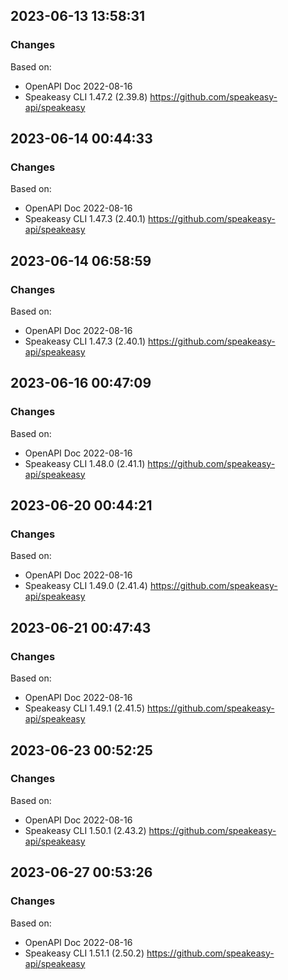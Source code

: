 

## 2023-06-13 13:58:31
### Changes
Based on:
- OpenAPI Doc 2022-08-16 
- Speakeasy CLI 1.47.2 (2.39.8) https://github.com/speakeasy-api/speakeasy

## 2023-06-14 00:44:33
### Changes
Based on:
- OpenAPI Doc 2022-08-16 
- Speakeasy CLI 1.47.3 (2.40.1) https://github.com/speakeasy-api/speakeasy

## 2023-06-14 06:58:59
### Changes
Based on:
- OpenAPI Doc 2022-08-16 
- Speakeasy CLI 1.47.3 (2.40.1) https://github.com/speakeasy-api/speakeasy

## 2023-06-16 00:47:09
### Changes
Based on:
- OpenAPI Doc 2022-08-16 
- Speakeasy CLI 1.48.0 (2.41.1) https://github.com/speakeasy-api/speakeasy

## 2023-06-20 00:44:21
### Changes
Based on:
- OpenAPI Doc 2022-08-16 
- Speakeasy CLI 1.49.0 (2.41.4) https://github.com/speakeasy-api/speakeasy

## 2023-06-21 00:47:43
### Changes
Based on:
- OpenAPI Doc 2022-08-16 
- Speakeasy CLI 1.49.1 (2.41.5) https://github.com/speakeasy-api/speakeasy

## 2023-06-23 00:52:25
### Changes
Based on:
- OpenAPI Doc 2022-08-16 
- Speakeasy CLI 1.50.1 (2.43.2) https://github.com/speakeasy-api/speakeasy

## 2023-06-27 00:53:26
### Changes
Based on:
- OpenAPI Doc 2022-08-16 
- Speakeasy CLI 1.51.1 (2.50.2) https://github.com/speakeasy-api/speakeasy